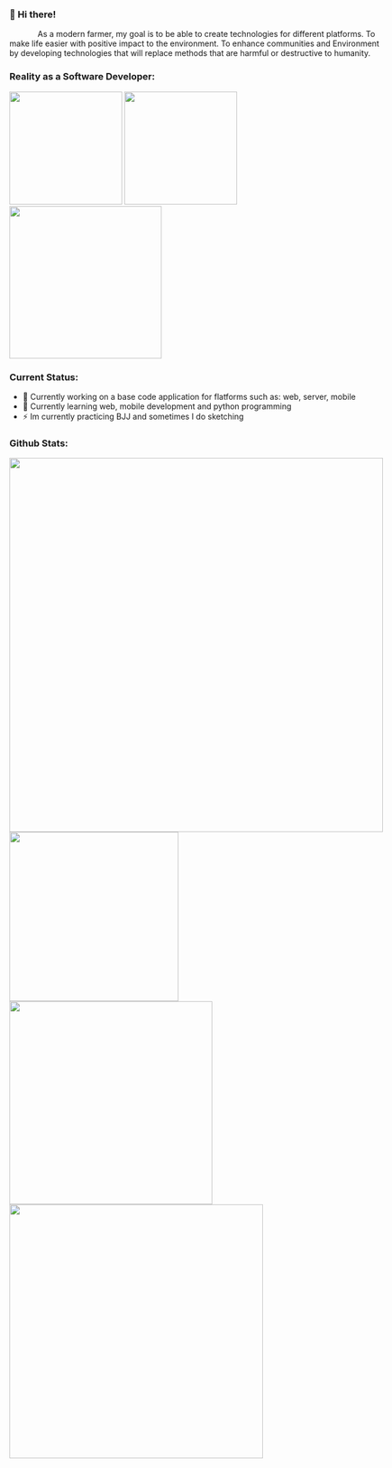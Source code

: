 <div style="display:flex; flex-direction: row;">
    <div>
        <h3>👋 Hi there!</h3>
        <p style="text-indent: 50px;">
            As a modern farmer, my goal is to be able to create technologies for different platforms.
            To make life easier with positive impact to the environment. To enhance communities and Environment
            by developing technologies that will replace methods that are harmful or destructive to humanity.
        </p>
        <div>
            <h3>Reality as a Software Developer:</h3>
            <div>
                <img width="200" src="https://miro.medium.com/max/1313/0*Ua695vjzFHV6VNOX.png">
                <img width="200" src="https://media.giphy.com/media/l4JzdQdcFdXuRJTvW/giphy.gif">
                <img width="270" src="https://thumbs.gfycat.com/BasicComfortableIlsamochadegu-size_restricted.gif">
            </div>
        </div>
        <div>
            <h3>Current Status:</h3>
            <ul>
                <li>🔭 Currently working on a base code application for flatforms such as: web, server, mobile
                </li>
                <li>🌱 Currently learning web, mobile development and python programming
                </li>
                <li>⚡ Im currently practicing BJJ and sometimes I do sketching
                </li>
            </ul>
        </div>
        <div>
            <h3>Github Stats:</h3>
            <img width="663"  src="https://activity-graph.herokuapp.com/graph?username=gilbertgit95" />
            <br />
            <img width="300" src="https://github-readme-stats.vercel.app/api/top-langs?username=gilbertgit95&layout=compact" />
            <img width="360"  src="https://github-readme-stats.vercel.app/api?username=gilbertgit95&show_icons=true" />
            <br />
            <img width="450"  src="https://github-readme-streak-stats.herokuapp.com/?user=gilbertgit95" />
        </div>
    </div>
</div>
